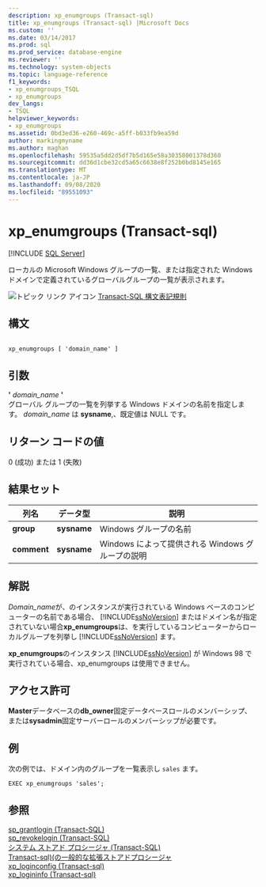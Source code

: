 ```yaml
---
description: xp_enumgroups (Transact-sql)
title: xp_enumgroups (Transact-sql) |Microsoft Docs
ms.custom: ''
ms.date: 03/14/2017
ms.prod: sql
ms.prod_service: database-engine
ms.reviewer: ''
ms.technology: system-objects
ms.topic: language-reference
f1_keywords:
- xp_enumgroups_TSQL
- xp_enumgroups
dev_langs:
- TSQL
helpviewer_keywords:
- xp_enumgroups
ms.assetid: 0bd3ed36-e260-469c-a5ff-b033fb9ea59d
author: markingmyname
ms.author: maghan
ms.openlocfilehash: 59535a5dd2d5df7b5d165e58a30358001378d360
ms.sourcegitcommit: dd36d1cbe32cd5a65c6638e8f252b0bd8145e165
ms.translationtype: MT
ms.contentlocale: ja-JP
ms.lasthandoff: 09/08/2020
ms.locfileid: "89551093"
---
```

# <a name="xp_enumgroups-transact-sql"></a>xp_enumgroups (Transact-sql)
[!INCLUDE [SQL Server](../../includes/applies-to-version/sqlserver.md)]

  ローカルの Microsoft Windows グループの一覧、または指定された Windows ドメインで定義されているグローバルグループの一覧が表示されます。  
  
 ![トピック リンク アイコン](../../database-engine/configure-windows/media/topic-link.gif "トピック リンク アイコン") [Transact-SQL 構文表記規則](../../t-sql/language-elements/transact-sql-syntax-conventions-transact-sql.md)  
  
## <a name="syntax"></a>構文  
  
```  
  
xp_enumgroups [ 'domain_name' ]  
```  
  
## <a name="arguments"></a>引数  
 **'** *domain_name* **'**  
 グローバル グループの一覧を列挙する Windows ドメインの名前を指定します。 *domain_name* は **sysname**,、既定値は NULL です。  
  
## <a name="return-code-values"></a>リターン コードの値  
 0 (成功) または 1 (失敗)  
  
## <a name="result-sets"></a>結果セット  
  
|列名|データ型|説明|  
|-----------------|---------------|-----------------|  
|**group**|**sysname**|Windows グループの名前|  
|**comment**|**sysname**|Windows によって提供される Windows グループの説明|  
  
## <a name="remarks"></a>解説  
 *Domain_name*が、のインスタンスが実行されている Windows ベースのコンピューターの名前である場合、 [!INCLUDE[ssNoVersion](../../includes/ssnoversion-md.md)] またはドメイン名が指定されていない場合**xp_enumgroups**は、を実行しているコンピューターからローカルグループを列挙し [!INCLUDE[ssNoVersion](../../includes/ssnoversion-md.md)] ます。  
  
 **xp_enumgroups**のインスタンス [!INCLUDE[ssNoVersion](../../includes/ssnoversion-md.md)] が Windows 98 で実行されている場合、xp_enumgroups は使用できません。  
  
## <a name="permissions"></a>アクセス許可  
 **Master**データベースの**db_owner**固定データベースロールのメンバーシップ、または**sysadmin**固定サーバーロールのメンバーシップが必要です。  
  
## <a name="examples"></a>例  
 次の例では、ドメイン内のグループを一覧表示し `sales` ます。  
  
```  
EXEC xp_enumgroups 'sales';  
```  
  
## <a name="see-also"></a>参照  
 [sp_grantlogin &#40;Transact-SQL&#41;](../../relational-databases/system-stored-procedures/sp-grantlogin-transact-sql.md)   
 [sp_revokelogin &#40;Transact-SQL&#41;](../../relational-databases/system-stored-procedures/sp-revokelogin-transact-sql.md)   
 [システム ストアド プロシージャ &#40;Transact-SQL&#41;](../../relational-databases/system-stored-procedures/system-stored-procedures-transact-sql.md)   
 [Transact-sql&#41;&#40;の一般的な拡張ストアドプロシージャ ](../../relational-databases/system-stored-procedures/general-extended-stored-procedures-transact-sql.md)   
 [xp_loginconfig &#40;Transact-sql&#41;](../../relational-databases/system-stored-procedures/xp-loginconfig-transact-sql.md)   
 [xp_logininfo &#40;Transact-sql&#41;](../../relational-databases/system-stored-procedures/xp-logininfo-transact-sql.md)  
  
  
